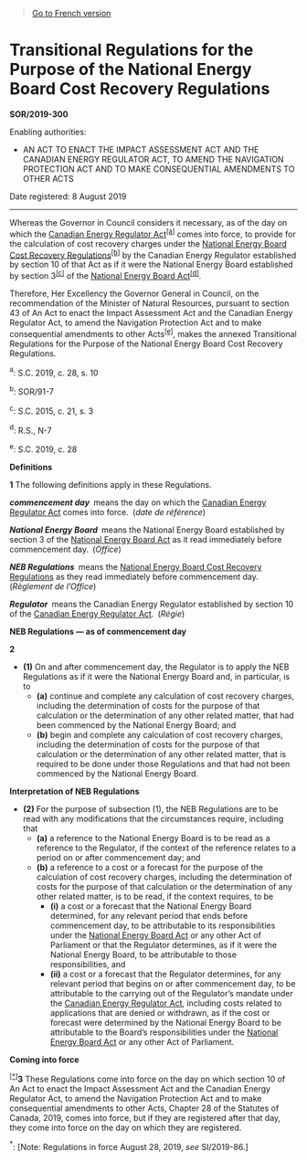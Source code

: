 > [Go to French version](/fr/Règlements/Décrets,%20ordonnances%20et%20règlements%20statutaires/2019/300.md)

# Transitional Regulations for the Purpose of the National Energy Board Cost Recovery Regulations

**SOR/2019-300**

Enabling authorities: 
- AN ACT TO ENACT THE IMPACT ASSESSMENT ACT AND THE CANADIAN ENERGY REGULATOR ACT, TO AMEND THE NAVIGATION PROTECTION ACT AND TO MAKE CONSEQUENTIAL AMENDMENTS TO OTHER ACTS

Date registered: 8 August 2019

----------

Whereas the Governor in Council considers it necessary, as of the day on which the [Canadian Energy Regulator Act](/en/Acts/Statutes%20of%20Canada/2019/c.%2028,%20s.%2010.md)<sup><a href='#fn_81000-3-3571_hq_24217'>[a]</a></sup> comes into force, to provide for the calculation of cost recovery charges under the [National Energy Board Cost Recovery Regulations](/en/Regulations/Statutory%20Orders%20and%20Regulations/91/7.md)<sup><a href='#fn_81000-3-3571_hq_24218'>[b]</a></sup> by the Canadian Energy Regulator established by section 10 of that Act as if it were the National Energy Board established by section 3<sup><a href='#fn_81000-3-3571_hq_24220'>[c]</a></sup> of the [National Energy Board Act](/en/Acts/Revised%20Statutes%20of%20Canada/N/N-7.md)<sup><a href='#fn_81000-3-3571_hq_24221'>[d]</a></sup>.

Therefore, Her Excellency the Governor General in Council, on the recommendation of the Minister of Natural Resources, pursuant to section 43 of An Act to enact the Impact Assessment Act and the Canadian Energy Regulator Act, to amend the Navigation Protection Act and to make consequential amendments to other Acts<sup><a href='#fn_81000-3-3571_hq_24222'>[e]</a></sup>, makes the annexed Transitional Regulations for the Purpose of the National Energy Board Cost Recovery Regulations.



<a name='fn_81000-3-3571_hq_24217'><sup>a</sup></a>: S.C. 2019, c. 28, s. 10<br />

<a name='fn_81000-3-3571_hq_24218'><sup>b</sup></a>: SOR/91-7<br />

<a name='fn_81000-3-3571_hq_24220'><sup>c</sup></a>: S.C. 2015, c. 21, s. 3<br />

<a name='fn_81000-3-3571_hq_24221'><sup>d</sup></a>: R.S., N-7<br />

<a name='fn_81000-3-3571_hq_24222'><sup>e</sup></a>: S.C. 2019, c. 28<br />


**Definitions**

**1** The following definitions apply in these Regulations.

***commencement day*** means the day on which the [Canadian Energy Regulator Act](/en/Acts/Statutes%20of%20Canada/2019/c.%2028,%20s.%2010.md) comes into force. (*date de référence*)

***National Energy Board*** means the National Energy Board established by section 3 of the [National Energy Board Act](/en/Acts/Revised%20Statutes%20of%20Canada/N/N-7.md) as it read immediately before commencement day. (*Office*)

***NEB Regulations*** means the [National Energy Board Cost Recovery Regulations](/en/Regulations/Statutory%20Orders%20and%20Regulations/91/7.md) as they read immediately before commencement day. (*Règlement de l’Office*)

***Regulator*** means the Canadian Energy Regulator established by section 10 of the [Canadian Energy Regulator Act](/en/Acts/Statutes%20of%20Canada/2019/c.%2028,%20s.%2010.md). (*Régie*)




**NEB Regulations — as of commencement day**

**2** 

- **(1)** On and after commencement day, the Regulator is to apply the NEB Regulations as if it were the National Energy Board and, in particular, is to
	- **(a)** continue and complete any calculation of cost recovery charges, including the determination of costs for the purpose of that calculation or the determination of any other related matter, that had been commenced by the National Energy Board; and
	- **(b)** begin and complete any calculation of cost recovery charges, including the determination of costs for the purpose of that calculation or the determination of any other related matter, that is required to be done under those Regulations and that had not been commenced by the National Energy Board.

**Interpretation of NEB Regulations**

- **(2)** For the purpose of subsection (1), the NEB Regulations are to be read with any modifications that the circumstances require, including that
	- **(a)** a reference to the National Energy Board is to be read as a reference to the Regulator, if the context of the reference relates to a period on or after commencement day; and
	- **(b)** a reference to a cost or a forecast for the purpose of the calculation of cost recovery charges, including the determination of costs for the purpose of that calculation or the determination of any other related matter, is to be read, if the context requires, to be
		- **(i)** a cost or a forecast that the National Energy Board determined, for any relevant period that ends before commencement day, to be attributable to its responsibilities under the [National Energy Board Act](/en/Acts/Revised%20Statutes%20of%20Canada/N/N-7.md) or any other Act of Parliament or that the Regulator determines, as if it were the National Energy Board, to be attributable to those responsibilities, and
		- **(ii)** a cost or a forecast that the Regulator determines, for any relevant period that begins on or after commencement day, to be attributable to the carrying out of the Regulator’s mandate under the [Canadian Energy Regulator Act](/en/Acts/Statutes%20of%20Canada/2019/c.%2028,%20s.%2010.md), including costs related to applications that are denied or withdrawn, as if the cost or forecast were determined by the National Energy Board to be attributable to the Board’s responsibilities under the [National Energy Board Act](/en/Acts/Revised%20Statutes%20of%20Canada/N/N-7.md) or any other Act of Parliament.




**Coming into force**

<sup><a href='#fn_SOR-2019-300_e_transform_hq_25914'>[*]</a></sup>**3** These Regulations come into force on the day on which section 10 of An Act to enact the Impact Assessment Act and the Canadian Energy Regulator Act, to amend the Navigation Protection Act and to make consequential amendments to other Acts, Chapter 28 of the Statutes of Canada, 2019, comes into force, but if they are registered after that day, they come into force on the day on which they are registered.

<a name='fn_SOR-2019-300_e_transform_hq_25914'><sup>*</sup></a>: [Note: Regulations in force August 28, 2019, *see* SI/2019-86.]<br />


